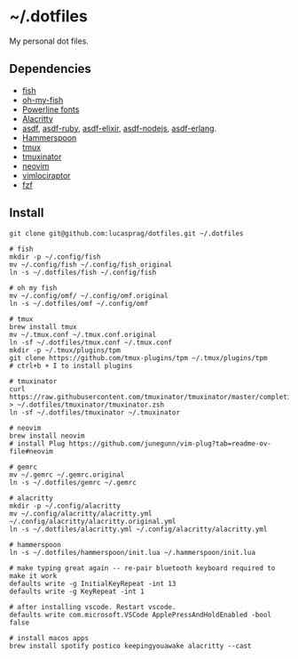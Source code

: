 # ~/.dotfiles

My personal dot files.

## Dependencies

- [fish](https://fishshell.com/)
- [oh-my-fish](https://github.com/oh-my-fish/oh-my-fish)
- [Powerline fonts](https://github.com/powerline/fonts)
- [Alacritty](https://github.com/jwilm/alacritty)
- [asdf](https://github.com/asdf-vm/asdf), [asdf-ruby](https://github.com/asdf-vm/asdf-ruby), [asdf-elixir](https://github.com/asdf-vm/asdf-elixir), [asdf-nodejs](https://github.com/asdf-vm/asdf-nodejs), [asdf-erlang](https://github.com/asdf-vm/asdf-erlang).
- [Hammerspoon](https://www.hammerspoon.org/)
- [tmux](https://github.com/tmux/tmux/wiki)
- [tmuxinator](https://github.com/tmuxinator/tmuxinator)
- [neovim](https://neovim.io)
- [vimlociraptor](https://github.com/lucasprag/vimlociraptor)
- [fzf](https://github.com/junegunn/fzf?tab=readme-ov-file#using-homebrew)

## Install

```
git clone git@github.com:lucasprag/dotfiles.git ~/.dotfiles

# fish
mkdir -p ~/.config/fish
mv ~/.config/fish ~/.config/fish_original
ln -s ~/.dotfiles/fish ~/.config/fish

# oh my fish
mv ~/.config/omf/ ~/.config/omf.original
ln -s ~/.dotfiles/omf ~/.config/omf

# tmux
brew install tmux
mv ~/.tmux.conf ~/.tmux.conf.original
ln -sf ~/.dotfiles/tmux.conf ~/.tmux.conf
mkdir -p ~/.tmux/plugins/tpm
git clone https://github.com/tmux-plugins/tpm ~/.tmux/plugins/tpm
# ctrl+b + I to install plugins

# tmuxinator
curl https://raw.githubusercontent.com/tmuxinator/tmuxinator/master/completion/tmuxinator.zsh > ~/.dotfiles/tmuxinator/tmuxinator.zsh
ln -sf ~/.dotfiles/tmuxinator ~/.tmuxinator

# neovim
brew install neovim
# install Plug https://github.com/junegunn/vim-plug?tab=readme-ov-file#neovim

# gemrc
mv ~/.gemrc ~/.gemrc.original
ln -s ~/.dotfiles/gemrc ~/.gemrc

# alacritty
mkdir -p ~/.config/alacritty
mv ~/.config/alacritty/alacritty.yml ~/.config/alacritty/alacritty.original.yml
ln -s ~/.dotfiles/alacritty.yml ~/.config/alacritty/alacritty.yml

# hammerspoon
ln -s ~/.dotfiles/hammerspoon/init.lua ~/.hammerspoon/init.lua

# make typing great again -- re-pair bluetooth keyboard required to make it work
defaults write -g InitialKeyRepeat -int 13
defaults write -g KeyRepeat -int 1

# after installing vscode. Restart vscode.
defaults write com.microsoft.VSCode ApplePressAndHoldEnabled -bool false

# install macos apps
brew install spotify postico keepingyouawake alacritty --cast
```
